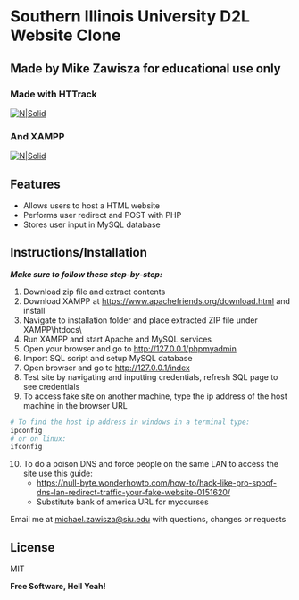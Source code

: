 # Southern Illinois University D2L Website Clone
## **Made by Mike Zawisza for educational use only**

### Made with HTTrack
[![N|Solid](https://www.httrack.com/images/header_title_4.png)](https://www.httrack.com/)
### And XAMPP
[![N|Solid](https://www.apachefriends.org/images/xampp-logo-ac950edf.svg)](https://www.apachefriends.org/)

## Features
- Allows users to host a HTML website
- Performs user redirect and POST with PHP
- Stores user input in MySQL database

## Instructions/Installation
***Make sure to follow these step-by-step:***
1. Download zip file and extract contents
2. Download XAMPP at https://www.apachefriends.org/download.html and install
3. Navigate to installation folder and place extracted ZIP file under XAMPP\htdocs\
4. Run XAMPP and start Apache and MySQL services
5. Open your browser and go to http://127.0.0.1/phpmyadmin
6. Import SQL script and setup MySQL database
7. Open browser and go to http://127.0.0.1/index
8. Test site by navigating and inputting credentials, refresh SQL page to see credentials
9. To access fake site on another machine, type the ip address of the host machine in the browser URL
```sh 
# To find the host ip address in windows in a terminal type:
ipconfig
# or on linux:
ifconfig
```
10. To do a poison DNS and force people on the same LAN to access the site use this guide:
    - https://null-byte.wonderhowto.com/how-to/hack-like-pro-spoof-dns-lan-redirect-traffic-your-fake-website-0151620/
    - Substitute bank of america URL for mycourses 


Email me at michael.zawisza@siu.edu with questions, changes or requests

## License
MIT

**Free Software, Hell Yeah!**

